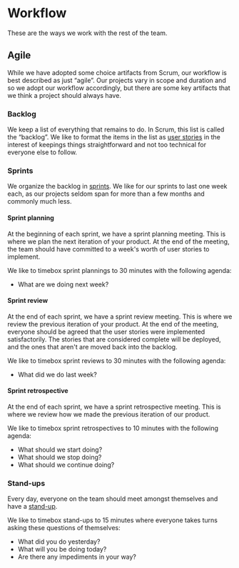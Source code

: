 # Workflow

These are the ways we work with the rest of the team.

## Agile

While we have adopted some choice artifacts from Scrum, our workflow is best described as
just “agile”. Our projects vary in scope and duration and so we adopt our workflow accordingly,
but there are some key artifacts that we think a project should always have.

### Backlog

We keep a list of everything that remains to do. In Scrum, this list is called the “backlog”. We like
to format the items in the list as [user stories](http://en.wikipedia.org/wiki/User_story) in the interest of
keepings things straightforward and not too technical for everyone else to follow.

### Sprints

We organize the backlog in [sprints]('http://en.wikipedia.org/wiki/Scrum_(software_development)#Sprint').
We like for our sprints to last one week each, as our projects seldom span for more than a few months and
commonly much less.

#### Sprint planning

At the beginning of each sprint, we have a sprint planning meeting. This is where we plan the next
iteration of your product. At the end of the meeting, the team should have committed to a week's worth of
user stories to implement.

We like to timebox sprint plannings to 30 minutes with the following agenda:

* What are we doing next week?

#### Sprint review

At the end of each sprint, we have a sprint review meeting. This is where we review the previous
iteration of your product. At the end of the meeting, everyone should be agreed that the user stories were
implemented satisfactorily. The stories that are considered complete will be deployed, and the ones that
aren't are moved back into the backlog.

We like to timebox sprint reviews to 30 minutes with the following agenda:

* What did we do last week?

#### Sprint retrospective

At the end of each sprint, we have a sprint retrospective meeting. This is where we review how we
made the previous iteration of our product.

We like to timebox sprint retrospectives to 10 minutes with the following agenda:

* What should we start doing?
* What should we stop doing?
* What should we continue doing?

### Stand-ups

Every day, everyone on the team should meet amongst themselves and have a
[stand-up](http://www.mountaingoatsoftware.com/agile/scrum/daily-scrum/).

We like to timebox stand-ups to 15 minutes where everyone takes turns asking these questions of themselves:

* What did you do yesterday?
* What will you be doing today?
* Are there any impediments in your way?

